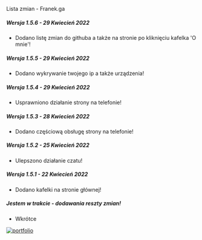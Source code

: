  Lista zmian - Franek.ga   

##### Wersja 1.5.6 - 29 Kwiecień 2022

*   Dodano listę zmian do githuba a także na stronie po kliknięciu kafelka 'O mnie'!

##### Wersja 1.5.5 - 29 Kwiecień 2022

*   Dodano wykrywanie twojego ip a także urządzenia!

##### Wersja 1.5.4 - 29 Kwiecień 2022

*   Usprawniono działanie strony na telefonie!

##### Wersja 1.5.3 - 28 Kwiecień 2022

*   Dodano częściową obsługę strony na telefonie!

##### Wersja 1.5.2 - 25 Kwiecień 2022

*   Ulepszono działanie czatu!

##### Wersja 1.5.1 - 22 Kwiecień 2022

*   Dodano kafelki na stronie głównej!

##### Jestem w trakcie - dodawania reszty zmian!

*   Wkrótce

[![portfolio](https://www.coolgenerator.com/Data/Textdesign/202204/4be1f3b940651eb0db294c7e3f9be82f.png)](https://franek.ga/#listazmian)
